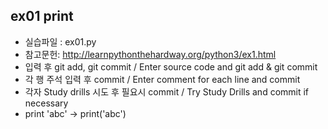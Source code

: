 ## ex01 print<br>
* 실습파일 : ex01.py<br>
* 참고문헌: http://learnpythonthehardway.org/python3/ex1.html<br>
* 입력 후 git add, git commit / Enter source code and git add & git commit<br>
* 각 행 주석 입력 후 commit / Enter comment for each line and commit<br>
* 각자 Study drills 시도 후 필요시 commit / Try Study Drills and commit if necessary<br>
* print 'abc' -> print('abc')